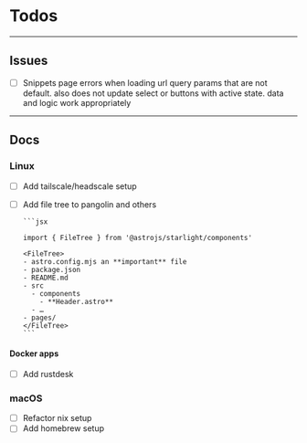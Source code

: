 # Todos

---

## Issues

- [ ] Snippets page errors when loading url query params that are not default. also does not update select or buttons with active state. data and logic work appropriately

---

## Docs

### Linux

- [ ] Add tailscale/headscale setup
- [ ] Add file tree to pangolin and others

      ```jsx

      import { FileTree } from '@astrojs/starlight/components'

      <FileTree>
      - astro.config.mjs an **important** file
      - package.json
      - README.md
      - src
        - components
          - **Header.astro**
        - …
      - pages/
      </FileTree>
      ```

#### Docker apps

- [ ] Add rustdesk

### macOS

- [ ] Refactor nix setup
- [ ] Add homebrew setup
